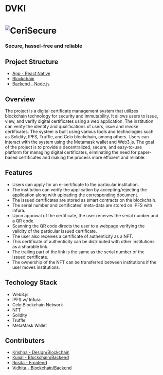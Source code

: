 # DVKI

# ![CeriSecure](https://github.com/blackchapel/hackniche_dvki/blob/frontend/src/assets/images/certi.png)
### Secure, hassel-free and reliable

## Project Structure

- [App - React Native](https://github.com/blackchapel/typer/tree/app)
- [Blockchain](https://github.com/blackchapel/typer/tree/blockchain)
- [Backend - Node.js](https://github.com/blackchapel/typer/tree/backend)

## Overview
The project is a digital certificate management system that utilizes blockchain technology for security and immutability. It allows users to issue, view, and verify digital certificates using a web application. The institution can verify the identity and qualifications of users, iisue and revoke certificates. The system is built using various tools and technologies such as Solidity, IPFS, Truffle, and Celo blockchain, among others. Users can interact with the system using the Metamask wallet and Web3.js. The goal of the project is to provide a decentralized, secure, and easy-to-use platform for managing digital certificates, eliminating the need for paper-based certificates and making the process more efficient and reliable.

## Features
- Users can apply for an e-certificate to the particular institution.
- The institution can verify the application by accepting/rejecting the application along with uploading the corresponding document.
- The issued certificates are stored as smart contracts on the blockchain.
- The serial number and certificates' meta-data are stored on IPFS with Infura.
- Upon approval of the certificate, the user receives the serial number and a QR code.
- Scanning the QR code directs the user to a webpage verifying the validity of the particular issued certificate.
- The user also receives a certificate of authenticity as a NFT.
- This certificate of authenticity can be distributed with other institutions as a sharable link.
- The trailing part of the link is the same as the serial number of the issued certificate.
- The ownership of the NFT can be transferred between institutions if the user moves institutions.

## Techology Stack
- Web3.js
- IPFS w/ Infura
- Celo Blockchain Network
- NFT
- Solidity
- Truffle
- MetaMask Wallet

## Contributers

- [Krishna - Design/Blockchain](https://github.com/krishna-shetty)
- [Kunal - Blockchain/Backend](https://github.com/blackchapel)
- [Rosita - Frontend](https://github.com/rosita-dmello)
- [Vidhita - Blockchain/Backend](https://github.com/vidhitapai)
